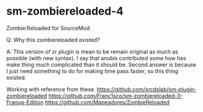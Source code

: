 # sm-zombiereloaded-4
Zombie:Reloaded for SourceMod

Q: Why this zombiereloaded existed?

A: This version of zr plugin is mean to be remain original as much as possible (with new syntax). I say that anubis contributed some how has make thing much complicated than it should be. Second answer is because I just need something to do for making time pass faster, so this thing existed.

Working with reference from these. 
https://github.com/srcdslab/sm-plugin-zombiereloaded
https://github.com/Franc1sco/sm-zombiereloaded-3-Franug-Edition
https://github.com/Mapeadores/ZombieReloaded

